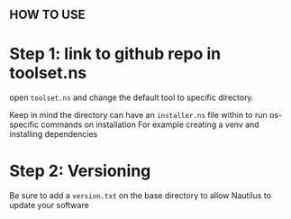 ## HOW TO USE
# Step 1: link to github repo in toolset.ns
open `toolset.ns` and change the default tool to specific directory.

Keep in mind the directory can have an `installer.ns` file within to run os-specific commands on installation
For example creating a venv and installing dependencies

# Step 2: Versioning
Be sure to add a `version.txt` on the base directory to allow Nautilus to update your software
